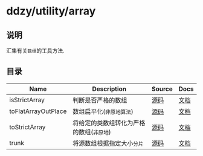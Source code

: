 # ddzy/utility/array

## 说明

汇集有关`数组`的工具方法.

## 目录

| Name                | Description                              | Source             | Docs                                                                                              |
| ------------------- | ---------------------------------------- | ------------------ | ------------------------------------------------------------------------------------------------- |
| isStrictArray       | 判断是否严格的数组                       | [源码](./index.ts) | [文档](https://ddzy.gitbook.io/ts-utility-plugins-docs/utility/utility-array/isstrictarray)       |
| toFlatArrayOutPlace | 数组扁平化(`非原地算法`)                 | [源码](./index.ts) | [文档](https://ddzy.gitbook.io/ts-utility-plugins-docs/utility/utility-array/toflatarrayoutplace) |
| toStrictArray       | 将给定的类数组转化为严格的数组(`非原地`) | [源码](./index.ts) | [文档](https://ddzy.gitbook.io/ts-utility-plugins-docs/utility/utility-array/tostrictarray)       |
| trunk               | 将源数组根据指定大小`分片`               | [源码](./index.ts) | [文档](https://ddzy.gitbook.io/ts-utility-plugins-docs/utility/utility-array/trunk)               |